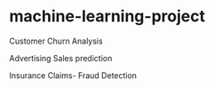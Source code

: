 # machine-learning-project
 

Customer Churn Analysis



Advertising Sales prediction 

Insurance Claims- Fraud Detection 




